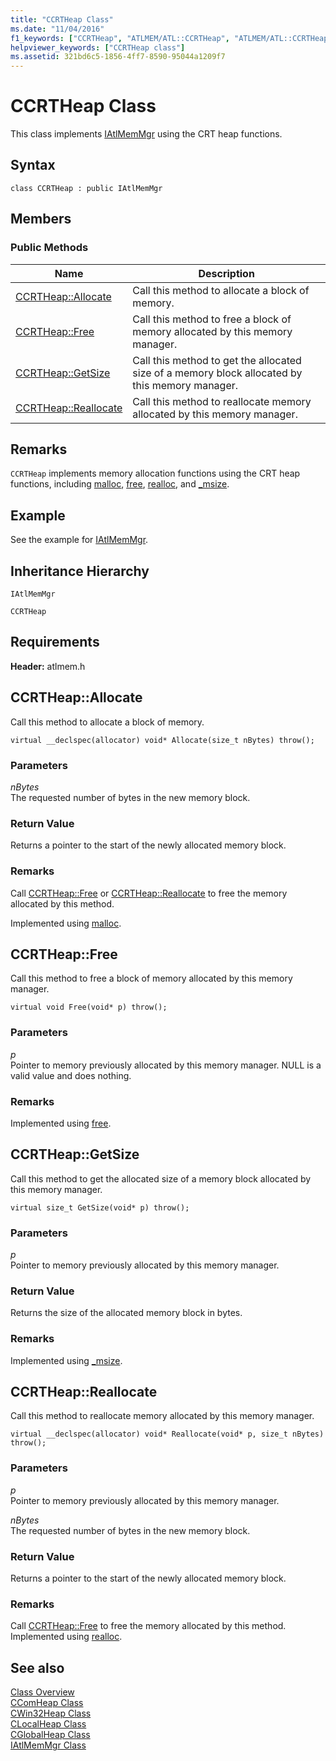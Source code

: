 ```yaml
---
title: "CCRTHeap Class"
ms.date: "11/04/2016"
f1_keywords: ["CCRTHeap", "ATLMEM/ATL::CCRTHeap", "ATLMEM/ATL::CCRTHeap::Allocate", "ATLMEM/ATL::CCRTHeap::Free", "ATLMEM/ATL::CCRTHeap::GetSize", "ATLMEM/ATL::CCRTHeap::Reallocate"]
helpviewer_keywords: ["CCRTHeap class"]
ms.assetid: 321bd6c5-1856-4ff7-8590-95044a1209f7
---
```

# CCRTHeap Class

This class implements [IAtlMemMgr](../../atl/reference/iatlmemmgr-class.md) using the CRT heap functions.

## Syntax

```
class CCRTHeap : public IAtlMemMgr
```

## Members

### Public Methods

|Name|Description|
|----------|-----------------|
|[CCRTHeap::Allocate](#allocate)|Call this method to allocate a block of memory.|
|[CCRTHeap::Free](#free)|Call this method to free a block of memory allocated by this memory manager.|
|[CCRTHeap::GetSize](#getsize)|Call this method to get the allocated size of a memory block allocated by this memory manager.|
|[CCRTHeap::Reallocate](#reallocate)|Call this method to reallocate memory allocated by this memory manager.|

## Remarks

`CCRTHeap` implements memory allocation functions using the CRT heap functions, including [malloc](../../c-runtime-library/reference/malloc.md), [free](../../c-runtime-library/reference/free.md), [realloc](../../c-runtime-library/reference/realloc.md), and [_msize](../../c-runtime-library/reference/msize.md).

## Example

See the example for [IAtlMemMgr](../../atl/reference/iatlmemmgr-class.md).

## Inheritance Hierarchy

`IAtlMemMgr`

`CCRTHeap`

## Requirements

**Header:** atlmem.h

## <a name="allocate"></a>  CCRTHeap::Allocate

Call this method to allocate a block of memory.

```
virtual __declspec(allocator) void* Allocate(size_t nBytes) throw();
```

### Parameters

*nBytes*<br/>
The requested number of bytes in the new memory block.

### Return Value

Returns a pointer to the start of the newly allocated memory block.

### Remarks

Call [CCRTHeap::Free](#free) or [CCRTHeap::Reallocate](#reallocate) to free the memory allocated by this method.

Implemented using [malloc](../../c-runtime-library/reference/malloc.md).

## <a name="free"></a>  CCRTHeap::Free

Call this method to free a block of memory allocated by this memory manager.

```
virtual void Free(void* p) throw();
```

### Parameters

*p*<br/>
Pointer to memory previously allocated by this memory manager. NULL is a valid value and does nothing.

### Remarks

Implemented using [free](../../c-runtime-library/reference/free.md).

## <a name="getsize"></a>  CCRTHeap::GetSize

Call this method to get the allocated size of a memory block allocated by this memory manager.

```
virtual size_t GetSize(void* p) throw();
```

### Parameters

*p*<br/>
Pointer to memory previously allocated by this memory manager.

### Return Value

Returns the size of the allocated memory block in bytes.

### Remarks

Implemented using [_msize](../../c-runtime-library/reference/msize.md).

## <a name="reallocate"></a>  CCRTHeap::Reallocate

Call this method to reallocate memory allocated by this memory manager.

```
virtual __declspec(allocator) void* Reallocate(void* p, size_t nBytes) throw();
```

### Parameters

*p*<br/>
Pointer to memory previously allocated by this memory manager.

*nBytes*<br/>
The requested number of bytes in the new memory block.

### Return Value

Returns a pointer to the start of the newly allocated memory block.

### Remarks

Call [CCRTHeap::Free](#free) to free the memory allocated by this method. Implemented using [realloc](../../c-runtime-library/reference/realloc.md).

## See also

[Class Overview](../../atl/atl-class-overview.md)<br/>
[CComHeap Class](../../atl/reference/ccomheap-class.md)<br/>
[CWin32Heap Class](../../atl/reference/cwin32heap-class.md)<br/>
[CLocalHeap Class](../../atl/reference/clocalheap-class.md)<br/>
[CGlobalHeap Class](../../atl/reference/cglobalheap-class.md)<br/>
[IAtlMemMgr Class](../../atl/reference/iatlmemmgr-class.md)
